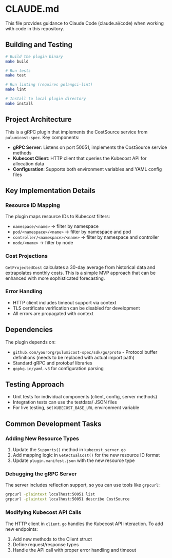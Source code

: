 # CLAUDE.md

This file provides guidance to Claude Code (claude.ai/code) when working with code in this repository.

## Building and Testing

```bash
# Build the plugin binary
make build

# Run tests
make test

# Run linting (requires golangci-lint)
make lint

# Install to local plugin directory
make install
```

## Project Architecture

This is a gRPC plugin that implements the CostSource service from `pulumicost-spec`. Key components:

- **gRPC Server**: Listens on port 50051, implements the CostSource service methods
- **Kubecost Client**: HTTP client that queries the Kubecost API for allocation data
- **Configuration**: Supports both environment variables and YAML config files

## Key Implementation Details

### Resource ID Mapping
The plugin maps resource IDs to Kubecost filters:
- `namespace/<name>` → filter by namespace
- `pod/<namespace>/<name>` → filter by namespace and pod
- `controller/<namespace>/<name>` → filter by namespace and controller
- `node/<name>` → filter by node

### Cost Projections
`GetProjectedCost` calculates a 30-day average from historical data and extrapolates monthly costs. This is a simple MVP approach that can be enhanced with more sophisticated forecasting.

### Error Handling
- HTTP client includes timeout support via context
- TLS certificate verification can be disabled for development
- All errors are propagated with context

## Dependencies

The plugin depends on:
- `github.com/yourorg/pulumicost-spec/sdk/go/proto` - Protocol buffer definitions (needs to be replaced with actual import path)
- Standard gRPC and protobuf libraries
- `gopkg.in/yaml.v3` for configuration parsing

## Testing Approach

- Unit tests for individual components (client, config, server methods)
- Integration tests can use the testdata/ JSON files
- For live testing, set `KUBECOST_BASE_URL` environment variable

## Common Development Tasks

### Adding New Resource Types
1. Update the `Supports()` method in `kubecost_server.go`
2. Add mapping logic in `GetActualCost()` for the new resource ID format
3. Update `plugin.manifest.json` with the new resource type

### Debugging the gRPC Server
The server includes reflection support, so you can use tools like `grpcurl`:
```bash
grpcurl -plaintext localhost:50051 list
grpcurl -plaintext localhost:50051 describe CostSource
```

### Modifying Kubecost API Calls
The HTTP client in `client.go` handles the Kubecost API interaction. To add new endpoints:
1. Add new methods to the Client struct
2. Define request/response types
3. Handle the API call with proper error handling and timeout